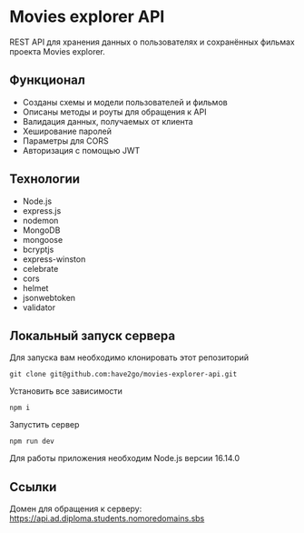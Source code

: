 # Movies explorer API

REST API для хранения данных о пользователях и сохранённых фильмах проекта Movies explorer.

## Функционал

* Созданы схемы и модели пользователей и фильмов
* Описаны методы и роуты для обращения к API
* Валидация данных, получаемых от клиента
* Хеширование паролей
* Параметры для CORS
* Авторизация с помощью JWT

## Технологии

* Node.js
* express.js
* nodemon
* MongoDB
* mongoose
* bcryptjs
* express-winston
* celebrate
* cors
* helmet
* jsonwebtoken
* validator

## Локальный запуск сервера

Для запуска вам необходимо клонировать этот репозиторий

    git clone git@github.com:have2go/movies-explorer-api.git

Установить все зависимости

    npm i
    
Запустить сервер

    npm run dev
    
Для работы приложения необходим Node.js версии 16.14.0
 
## Ссылки

Домен для обращения к серверу: https://api.ad.diploma.students.nomoredomains.sbs
